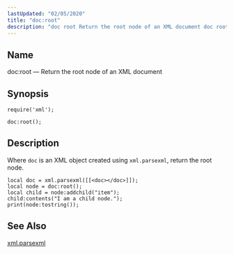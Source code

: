 ```yaml
---
lastUpdated: "02/05/2020"
title: "doc:root"
description: "doc root Return the root node of an XML document doc root Where doc is an XML object created using xml parsexml return the root node Example 70 73 doc root example xml parsexml..."
---
```


<a name="lua.ref.xml.doc_root"></a> 
## Name

doc:root — Return the root node of an XML document

<a name="idp19302080"></a> 
## Synopsis

`require('xml');`

`doc:root();`

<a name="idp19305040"></a> 
## Description

Where `doc` is an XML object created using `xml.parsexml`, return the root node.

<a name="lua.ref.xml.doc_root.example"></a> 


```
local doc = xml.parsexml([[<doc></doc>]]);
local node = doc:root();
local child = node:addchild("item");
child:contents("I am a child node.");
print(node:tostring());
```

<a name="idp19310048"></a> 
## See Also

[xml.parsexml](/momentum/4/lua/ref-xml-parsexml)